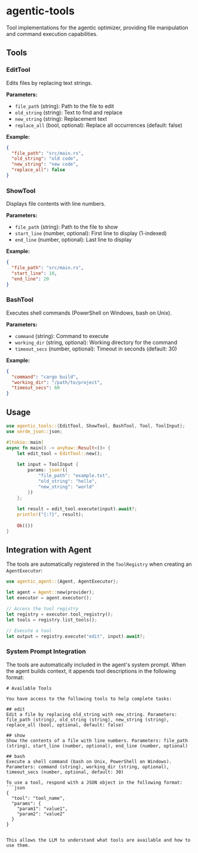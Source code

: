 # agentic-tools

Tool implementations for the agentic optimizer, providing file manipulation and command execution capabilities.

## Tools

### EditTool
Edits files by replacing text strings.

**Parameters:**
- `file_path` (string): Path to the file to edit
- `old_string` (string): Text to find and replace
- `new_string` (string): Replacement text
- `replace_all` (bool, optional): Replace all occurrences (default: false)

**Example:**
```json
{
  "file_path": "src/main.rs",
  "old_string": "old code",
  "new_string": "new code",
  "replace_all": false
}
```

### ShowTool
Displays file contents with line numbers.

**Parameters:**
- `file_path` (string): Path to the file to show
- `start_line` (number, optional): First line to display (1-indexed)
- `end_line` (number, optional): Last line to display

**Example:**
```json
{
  "file_path": "src/main.rs",
  "start_line": 10,
  "end_line": 20
}
```

### BashTool
Executes shell commands (PowerShell on Windows, bash on Unix).

**Parameters:**
- `command` (string): Command to execute
- `working_dir` (string, optional): Working directory for the command
- `timeout_secs` (number, optional): Timeout in seconds (default: 30)

**Example:**
```json
{
  "command": "cargo build",
  "working_dir": "/path/to/project",
  "timeout_secs": 60
}
```

## Usage

```rust
use agentic_tools::{EditTool, ShowTool, BashTool, Tool, ToolInput};
use serde_json::json;

#[tokio::main]
async fn main() -> anyhow::Result<()> {
    let edit_tool = EditTool::new();
    
    let input = ToolInput {
        params: json!({
            "file_path": "example.txt",
            "old_string": "hello",
            "new_string": "world"
        })
    };
    
    let result = edit_tool.execute(input).await?;
    println!("{:?}", result);
    
    Ok(())
}
```

## Integration with Agent

The tools are automatically registered in the `ToolRegistry` when creating an `AgentExecutor`:

```rust
use agentic_agent::{Agent, AgentExecutor};

let agent = Agent::new(provider);
let executor = agent.executor();

// Access the tool registry
let registry = executor.tool_registry();
let tools = registry.list_tools();

// Execute a tool
let output = registry.execute("edit", input).await?;
```

### System Prompt Integration

The tools are automatically included in the agent's system prompt. When the agent builds context, it appends tool descriptions in the following format:

```
# Available Tools

You have access to the following tools to help complete tasks:

## edit
Edit a file by replacing old_string with new_string. Parameters: file_path (string), old_string (string), new_string (string), replace_all (bool, optional, default: false)

## show
Show the contents of a file with line numbers. Parameters: file_path (string), start_line (number, optional), end_line (number, optional)

## bash
Execute a shell command (bash on Unix, PowerShell on Windows). Parameters: command (string), working_dir (string, optional), timeout_secs (number, optional, default: 30)

To use a tool, respond with a JSON object in the following format:
```json
{
  "tool": "tool_name",
  "params": {
    "param1": "value1",
    "param2": "value2"
  }
}
```
```

This allows the LLM to understand what tools are available and how to use them.
